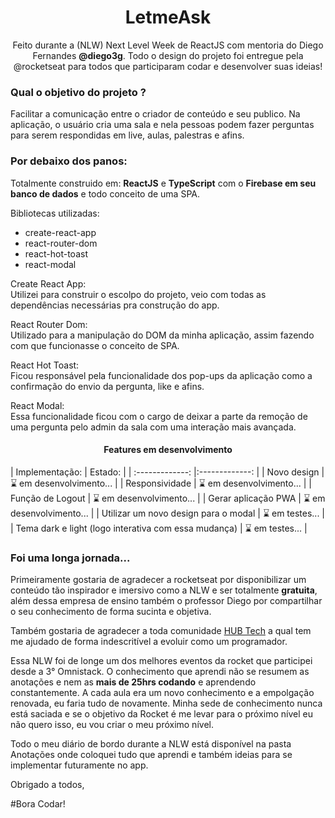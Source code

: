 <h1 align="center">LetmeAsk</h1>
 <p align="center">
Feito durante a (NLW) Next Level Week de ReactJS com mentoria do Diego Fernandes <strong>@diego3g</strong>.
Todo o design do projeto foi entregue pela @rocketseat para todos que participaram codar e desenvolver suas ideias!
</p>

<h3> Qual o objetivo do projeto ? </h3>
<p>
Facilitar a comunicação entre o criador de conteúdo e seu publico. 
Na aplicação, o usuário cria uma sala e nela pessoas podem fazer perguntas para serem respondidas em live, aulas, palestras e afins.
</p>

### Por debaixo dos panos:
<p>
Totalmente construido em: <strong>ReactJS</strong> e <strong>TypeScript</strong> com o <strong>Firebase em seu banco de dados</strong> e todo conceito de uma SPA.

Bibliotecas utilizadas:
<ul>
    <li>create-react-app</li>
    <li>react-router-dom</li>
    <li>react-hot-toast</li>
    <li>react-modal</li>
</ul>
</p>
<p> 
Create React App:
<br>
 Utilizei para construir o escolpo do projeto, veio com todas as dependências necessárias pra construção do app.

 React Router Dom:
<br>
 Utilizado para a manipulação do DOM da minha aplicação, assim fazendo com que funcionasse o conceito de SPA.

 React Hot Toast:
<br>
 Ficou responsável pela funcionalidade dos pop-ups da aplicação como a confirmação do envio da pergunta, like e afins.

 React Modal:
<br>
 Essa funcionalidade ficou com o cargo de deixar a parte da remoção de uma pergunta pelo admin da sala com uma interação mais avançada.

</p>

<h4 align="center">Features em desenvolvimento</h4>
   | Implementação:                                       | Estado:                   |
   | :-------------:                                      |:-------------:            |
   | Novo design                                          | ⌛ em desenvolvimento...  |
   | Responsividade                                       | ⌛ em desenvolvimento...  |
   | Função de Logout                                     | ⌛ em desenvolvimento...  |
   | Gerar aplicação PWA                                  | ⌛ em desenvolvimento...  |
   | Utilizar um novo design para o modal                 | ⌛ em testes...           |
   | Tema dark e light (logo interativa com essa mudança) | ⌛ em testes...           |

### Foi uma longa jornada...
<p>
Primeiramente gostaria de agradecer a rocketseat por disponibilizar um conteúdo tão inspirador e imersivo como a NLW e ser totalmente <strong>gratuita</strong>, além dessa empresa de ensino também o professor Diego por compartilhar o seu conhecimento de forma sucinta e objetiva.

Também gostaria de agradecer a toda comunidade [HUB Tech](https://ahub.tech/discord) a qual tem me ajudado de forma indescritível a evoluir como um programador.

Essa NLW foi de longe um dos melhores eventos da rocket que participei desde a 3° Omnistack. O conhecimento que aprendi não se resumem as anotações e nem as <strong>mais de 25hrs codando</strong> e aprendendo constantemente. A cada aula era um novo conhecimento e a empolgação renovada, eu faria tudo de novamente. Minha sede de conhecimento nunca está saciada e se o objetivo da Rocket é me levar para o próximo nível eu não quero isso, eu vou criar o meu próximo nível.

Todo o meu diário de bordo durante a NLW está disponível na pasta Anotações onde coloquei tudo que aprendi e também ideias para se implementar futuramente no app.


Obrigado a todos,

#Bora Codar!
</p>

<!--

“We keep moving forward, opening up new doors and
  doing new things, because we’re curious ...
    and curiosity keeps leading us down new paths.”

                  -Walt Disney

-->